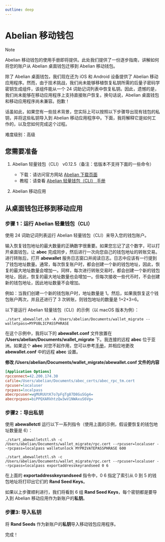 ```yaml
---
outline: deep
---
```


# Abelian 移动钱包

> [!NOTE]
> Abelian 移动钱包的使用手册即将提供。此处我们提供了一份逐步指南，讲解如何将您的账户从 Abelian 桌面钱包迁移到 Abelian 移动钱包。

除了 Abelian 桌面钱包，我们现在还为 iOS 和 Android 设备提供了 Abelian 移动应用程序。然而，由于技术挑战，我们尚未能够移植恢复私钥所需的后量子密码学密钥生成组件，该组件能从一个 24 词助记词列表中恢复私钥。因此，遗憾的是，我们尚未能够在移动应用程序上支持直接账户恢复。换句话说，Abelian 桌面钱包和移动应用程序尚未兼容。抱歉！

话虽如此，如果您有一些技术背景，您实际上可以按照以下步骤导出现有钱包的私钥，并将这些私钥导入到 Abelian 移动应用程序中。下面，我将解释它是如何工作的，以及您如何完成这个过程。

难度级别：高级

## 您需要准备

1. Abelian 轻量钱包（CLI） v0.12.5（备注：低版本不支持下面的一些命令）
   - 下载：请访问官方网站 [Abelian 下载页面](https://pqabelian.io/download#desktop)
   - 教程：请查看  [Abelian 轻量钱包（CLI） 手册](/zh/guide/wallet/wallet-cli-lite)

2. Abelian 移动应用

## 从桌面钱包迁移到移动应用

### 步骤 1：运行 Abelian 轻量钱包（CLI）

使用 24 词助记词列表运行 Abelian 轻量钱包（CLI）来导入您的钱包账户。

输入恢复钱包地址的最大数量的正确数字很重要。如果您忘记了这个数字，可以打开桌面钱包，让 **abec** 完成同步，然后进行一次向您自己的钱包地址的转账交易。进行转账后，打开 **abewallet** 服务日志窗口并阅读日志。日志中应该有一行提到了钱包地址数量。通常，每次恢复账户时，都会创建一个新的钱包地址，因此，恢复的最大地址数量会增加一。同样，每次进行转账交易时，都会创建一个新的钱包地址，因此，恢复的最大地址数量也会增加一。但每次接收一些代币时，不会创建新的钱包地址，因此地址数量不会增加。

例如：当我们创建一个新的钱包账户时，地址数量是 1。然后，如果我恢复这个钱包账户两次，并且还进行了 3 次转账，则钱包地址的数量是 1+2+3=6。

以下是运行 Abelian 轻量钱包（CLI）的示例（以 macOS 版本为例）：

```shell
./start_abewallet.sh -A /Users/abelian/Documents/wallet_migrate --walletpass=MYPUBLICPASSPHRASE
```

在这个示例中，我将以下的 **abewallet.conf** 文件放置在 **/Users/abelian/Documents/wallet_migrate** 下。我连接的远程 **abec** 位于亚洲。如果这个 **abec** 对您不起作用，您可以参考[手册](https://download.abelian.info/release/docs/Abelian%20Lite%20CLI%20Wallet%20Manual.pdf)，并相应地更改 **abewallet.conf** 中的远程 **abec** 设置。

**修改 /Users/abelian/Documents/wallet_migrate/abewallet.conf 文件的内容**

```ini
[Application Options]
rpcconnect=42.200.174.30
cafile=/Users/abelian/Documents/abec_certs/abec_rpc_tm.cert
rpcuser=localuser
rpcpass=localpass
abecrpcuser=wgMURUUtK7o7pFgTg87D8GuSGg4=
abecrpcpass=biPPQXARkhtzQw3wV1NWAxuS6Vg=
```

### 步骤2：导出私钥

使用 **abewalletctl** 运行以下一系列指令（使用上面的示例，假设要恢复的钱包地址数量是 6）：

```shell
./start_abewalletctl.sh -c /Users/abelian/Documents/wallet_migrate/rpc.cert --rpcuser=localuser --rpcpass=localpass walletunlock MYPRIVATEPASSPHRASE 600
```

```shell
./start_abewalletctl.sh -c /Users/abelian/Documents/wallet_migrate/rpc.cert --rpcuser=localuser --rpcpass=localpass exportaddresskeyrandseed 0 6
```

在上面的 **exportaddresskeyrandseed** 指令中，0 6 指定了索引从 0 到 5 的钱包地址将打印出它们的 **Rand Seed Keys**。

如果以上步骤顺利进行，我们将看到 6 组 **Rand Seed Keys**，每个密钥都是要导入到 Abelian 移动应用作为新账户的**私钥**。

### 步骤3: 导入私钥

将 **Rand Seeds** 作为新账户的**私钥**导入移动钱包应用程序。

完成！